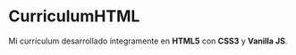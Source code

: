 # CurriculumHTML
Mi currículum desarrollado íntegramente en **HTML5** con **CSS3** y **Vanilla JS**.
